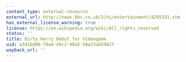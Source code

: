 ```yaml
---
content_type: external-resource
external_url: http://news.bbc.co.uk/2/hi/entertainment/4295331.stm
has_external_license_warning: true
license: https://en.wikipedia.org/wiki/All_rights_reserved
status: ''
title: Dirty Harry Debut for Videogame
uid: a341bd06-f8a4-49c2-90a5-58e23ab5982f
wayback_url: ''
---
```

